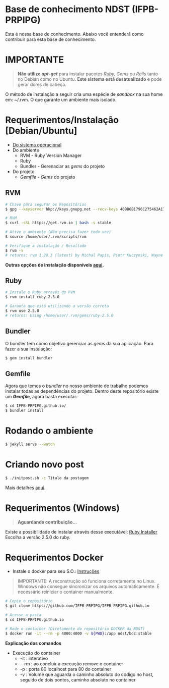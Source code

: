 # Base de conhecimento NDST (IFPB-PRPIPG)

Esta é nossa base de conhecimento. Abaixo você entenderá como contribuir para esta base de conhecimento.

# IMPORTANTE
>**Não utilize _apt-get_** para instalar pacotes _Ruby, Gems ou Rails_ tanto no Debian como no Ubuntu. **Este sistema está desatualizado** e pode gerar dores de cabeça.

O método de instalação a seguir cria uma espécie de _sandbox_ na sua home em: ~/.rvm. O que garante um ambiente mais isolado.

# Requerimentos/Instalação [Debian/Ubuntu]
- [Do sistema operacional](https://rvm.io/rvm/prerequisites)
- Do ambiente
  - RVM - Ruby Version Manager
  - Ruby
  - Bundler - Gerenaciar as _gems_ do projeto
- Do projeto
  - _Gemfile_ - _Gems_ do projeto

## RVM
```sh
# Chave para segurar os Repositórios
$ gpg --keyserver hkp://keys.gnupg.net --recv-keys 409B6B1796C275462A1703113804BB82D39DC0E3 7D2BAF1CF37B13E2069D6956105BD0E739499BDB

# RVM
$ curl -sSL https://get.rvm.io | bash -s stable

# Ative o ambiente (Não precisa fazer toda vez)
$ source /home/user/.rvm/scripts/rvm

# Verifique a instalação / Resultado
$ rvm -v
# returns: rvm 1.29.3 (latest) by Michal Papis, Piotr Kuczynski, Wayne E. Seguin [https://rvm.io]

```
**Outras opções de instalação disponíveis [aqui](https://rvm.io/rvm/install).**

## Ruby

```sh
# Instale o Ruby através do RVM
$ rvm install ruby-2.5.0

# Garanta que está utilizando a versão correta
$ rvm use 2.5.0
# returns: Using /home/user/.rvm/gems/ruby-2.5.0
```

## Bundler

O bundler tem como objetivo gerenciar as _gems_ da sua aplicação. Para fazer a sua instalação:
```sh
$ gem install bundler
```

## Gemfile

Agora que temos o _bundler_ no nosso ambiente de trabalho podemos instalar todas as dependências do projeto. Dentro deste repositório existe um **_Gemfile_**, agora basta executar:
```sh
$ cd IFPB-PRPIPG.github.io/
$ bundler install
```

# Rodando o ambiente

```sh
$ jekyll serve --watch
```

# Criando novo post

```sh
$ ./initpost.sh -c Título da postagem
```
Mais detalhes [aqui](https://ifpb-prpipg.github.io/2018/03/08/base-de-conhecimento.html).

# Requerimentos (Windows)
>**Aguardando contribuição...**

Existe a possibilidade de instalar através desse executável: [Ruby Installer](https://rubyinstaller.org/)  
Escolha a versão 2.5.0 do ruby.

# Requerimentos Docker

- Instale o docker para seu S.O.: [Instruções](https://ifpb-prpipg.github.io/2018/04/24/docker-visao-geral.html)

> IMPORTANTE: A reconstrução só funciona corretamente no Linux. Windows não consegue sincronizar os arquivos automaticamente. É necessário reiniciar o container manualmente.


```sh
# Copie o repositório
$ git clone https://github.com/IFPB-PRPIPG/IFPB-PRPIPG.github.io

# Acesse a pasta
$ cd IFPB-PRPIPG.github.io

# Rode o container (Diretamente do repositório DOCKER da NDST)
$ docker run -it --rm -p 4000:4000 -v ${PWD}:/app ndst/bdc:stable
```

**Explicação dos comandos**

- Execução do container
  - -it : interativo
  - --rm : ao concluir a execução remove o container
  - -p : porta 80 localhost para 80 do container
  - -v : Volume que aguarda o caminho absoluto do código no host, seguido de dois pontos, caminho absoluto no container
